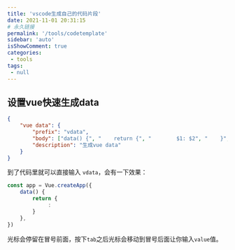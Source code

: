 ```yaml
---
title: 'vscode生成自己的代码片段'
date: 2021-11-01 20:31:15
# 永久链接
permalink: '/tools/codetemplate'
sidebar: 'auto'
isShowComment: true
categories:
 - tools
tags:
 - null
---
```




## 设置vue快速生成data

```json
{
    "vue data": {
        "prefix": "vdata",
        "body": ["data() {", "    return {", "        $1: $2", "    }", "}"],
        "description": "生成vue data"
    }
}
```

到了代码里就可以直接输入 `vdata`，会有一下效果：

```js
const app = Vue.createApp({
    data() {
        return {
             : 
        }
    },
})
```

光标会停留在冒号前面，按下`tab`之后光标会移动到冒号后面让你输入`value`值。